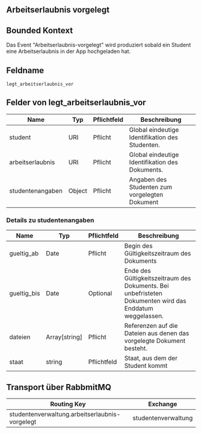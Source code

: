 ## Arbeitserlaubnis vorgelegt

## Bounded Kontext

Das Event "Arbeitserlaubnis-vorgelegt" wird produziert sobald ein Student eine Arbeitserlaubnis in der App hochgeladen hat.

## Feldname

`legt_arbeitserlaubnis_vor`

## Felder von legt_arbeitserlaubnis_vor

| Name | Typ  | Pflichtfeld  | Beschreibung  |
|---|---|---|---|
| student | URI | Pflicht  | Global eindeutige Identifikation des Studenten. |
| arbeitserlaubnis | URI | Pflicht  | Global eindeutige Identifikation des Dokuments. |
| studentenangaben | Object | Pflicht | Angaben des Studenten zum vorgelegten Dokument |

### Details zu studentenangaben

| Name | Typ  | Pflichtfeld  | Beschreibung  |
|---|---|---|---|
| gueltig_ab | Date | Pflicht  | Begin des Gültigkeitszeitraum des Dokuments |
| gueltig_bis | Date | Optional  | Ende des Gültigkeitszeitraum des Dokuments. Bei unbefristeten Dokumenten wird das Enddatum weggelassen. |
| dateien | Array[string] | Pflicht  | Referenzen auf die Dateien aus denen das vorgelegte Dokument besteht. |
| staat | string  | Pflichtfeld  | Staat, aus dem der Student kommt |

## Transport über RabbmitMQ

| Routing Key  | Exchange  |
|---|---|
| studentenverwaltung.arbeitserlaubnis-vorgelegt | studentenverwaltung  |
